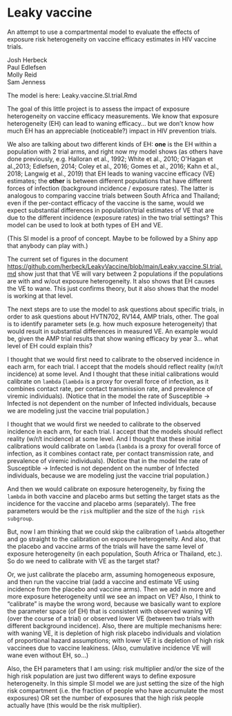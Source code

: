 Leaky vaccine 
=============

An attempt to use a compartmental model to evaluate the effects of exposure risk heterogeneity on vaccine efficacy estimates in HIV vaccine trials.

Josh Herbeck  
Paul Edlefsen  
Molly Reid   
Sam Jenness  

The model is here:  Leaky.vaccine.SI.trial.Rmd


The goal of this little project is to assess the impact of exposure heterogeneity on vaccine efficacy measurements. We know that exposure heterogeneity (EH) can lead to waning efficacy… but we don’t know how much EH has an appreciable (noticeable?) impact in HIV prevention trials. 

We also are talking about two different kinds of EH:  **one** is the EH within a population with 2 trial arms, and right now my model shows (as others have done previously, e.g. Halloran et al., 1992; White et al., 2010; O'Hagan et al.,2013; Edlefsen, 2014; Coley et al., 2016; Gomes et al., 2016; Kahn et al., 2018; Langwig et al., 2019) that EH leads to waning vaccine efficacy (VE) estimates; the **other** is between different populations that have different forces of infection (background incidence / exposure rates). The latter is analogous to comparing vaccine trials between South Africa and Thailand; even if the per-contact efficacy of the vaccine is the same, would we expect substantial differences in population/trial estimates of VE that are due to the different incidence (exposure rates) in the two trial settings? This model can be used to look at both types of EH and VE.

(This SI model is a proof of concept. Maybe to be followed by a Shiny app that anybody can play with.)

The current set of figures in the document https://github.com/herbeck/LeakyVaccine/blob/main/Leaky.vaccine.SI.trial.md show just that that VE will vary between 2 populations if the populations are with and w/out exposure heterogeneity. It also shows that EH causes the VE to wane. This just confirms theory, but it also shows that the model is working at that level.

The next steps are to use the model to ask questions about specific trials, in order to ask questions about HVTN702, RV144, AMP trials, other. The goal is to identify parameter sets (e.g. how much exposure heterogeneity) that would result in substantial differences in measured VE. An example would be, given the AMP trial results that show waning efficacy by year 3… what level of EH could explain this? 

I thought that we would first need to calibrate to the observed incidence in each arm, for each trial. I accept that the models should reflect reality (w/r/t incidence) at some level. And I thought that these initial calibrations would calibrate on `lambda` (`lambda` is a proxy for overall force of infection, as it combines contact rate, per contact transmission rate, and prevalence of viremic individuals). (Notice that in the model the rate of Susceptible -> Infected is not dependent on the number of Infected individuals, because we are modeling just the vaccine trial population.)

I thought that we would first we needed to calibrate to the observed incidence in each arm, for each trial. I accept that the models should reflect reality (w/r/t incidence) at some level. And I thought that these initial calibrations would calibrate on `lambda` (`lambda` is a proxy for overall force of infection, as it combines contact rate, per contact transmission rate, and prevalence of viremic individuals). (Notice that in the model the rate of Susceptible -> Infected is not dependent on the number of Infected individuals, because we are modeling just the vaccine trial population.)

And then we would calibrate on exposure heterogeneity, by fixing the `lambda` in both vaccine and placebo arms but setting the target stats as the incidence for the vaccine and placebo arms (separately). The free parameters would be the `risk` multiplier and the size of the `high risk subgroup`. 

But, now I am thinking that we could skip the calibration of `lambda` altogether and go straight to the calibration on exposure heterogeneity. And also, that the placebo and vaccine arms of the trials will have the same level of exposure heterogeneity (in each population, South Africa or Thailand, etc.). So do we need to calibrate with VE as the target stat? 

Or, we just calibrate the placebo arm, assuming homogeneous exposure, and then run the vaccine trial (add a vaccine and estimate VE using incidence from the placebo and vaccine arms). Then we add in more and more exposure heterogeneity until we see an impact on VE? Also, I think to “calibrate” is maybe the wrong word, because we basically want to explore the parameter space (of EH) that is consistent with observed waning VE (over the course of a trial) or observed lower VE (between two trials with different background incidence). Also, there are multiple mechanisms here:  with waning VE, it is depletion of high risk placebo individuals and violation of proportional hazard assumptions; with lower VE it is depletion of high risk vaccinees due to vaccine leakiness. (Also, cumulative incidence VE will wane even without EH, so...) 
 
Also, the EH parameters that I am using: risk multiplier and/or the size of the high risk population are just two different ways to define exposure heterogeneity. In this simple SI model we are just setting the size of the high risk compartment (i.e. the fraction of people who have accumulate the most exposures) OR set the number of exposures that the high risk people actually have (this would be the risk multiplier).
